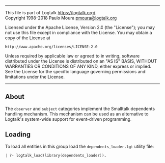 ________________________________________________________________________

This file is part of Logtalk <https://logtalk.org/>  
Copyright 1998-2018 Paulo Moura <pmoura@logtalk.org>

Licensed under the Apache License, Version 2.0 (the "License");
you may not use this file except in compliance with the License.
You may obtain a copy of the License at

    http://www.apache.org/licenses/LICENSE-2.0

Unless required by applicable law or agreed to in writing, software
distributed under the License is distributed on an "AS IS" BASIS,
WITHOUT WARRANTIES OR CONDITIONS OF ANY KIND, either express or implied.
See the License for the specific language governing permissions and
limitations under the License.
________________________________________________________________________


About
-----

The `observer` and `subject` categories implement the Smalltalk 
dependents handling mechanism. This mechanism can be used as an
alternative to Logtalk's system-wide support for event-driven
programming.


Loading
-------

To load all entities in this group load the `dependents_loader.lgt`
utility file:

	| ?- logtalk_load(library(dependents_loader)).
